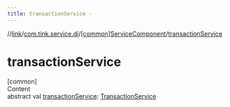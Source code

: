 ```yaml
---
title: transactionService -
---
```

//[link](../../index.md)/[com.tink.service.di](../index.md)/[[common]ServiceComponent](index.md)/[transactionService](transaction-service.md)



# transactionService  
[common]  
Content  
abstract val [transactionService](transaction-service.md): [TransactionService](../../com.tink.service.transaction/[common]-transaction-service/index.md)  



